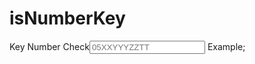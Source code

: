 # isNumberKey
Key Number Check<input  name="Phone"   placeholder="05XXYYYZZTT"  onkeypress='return isNumberKey(event)'  required />
Example;
 
